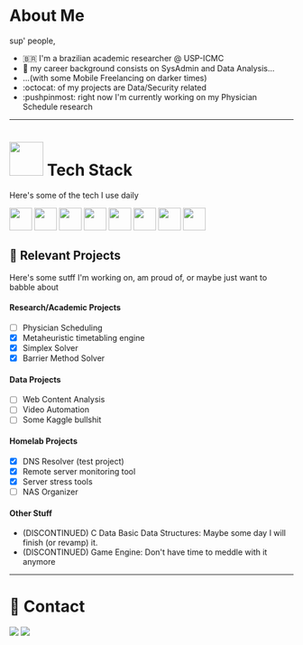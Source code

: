 # About Me

sup' people,

- 🇧🇷 I'm a brazilian academic researcher @ USP-ICMC
- :bookmark_tabs: my career background consists on SysAdmin and Data Analysis...
- ...(with some Mobile Freelancing on darker times)
- :octocat: of my projects are Data/Security related
- :pushpinmost: right now I'm currently working on my Physician Schedule research

---
# <img loading="lazy" src="https://cdn.jsdelivr.net/gh/devicons/devicon/icons/git/git-original.svg" width="60" height="60" /> Tech Stack

Here's some of the tech I use daily

<img loading="lazy" src="https://cdn.jsdelivr.net/gh/devicons/devicon/icons/c/c-original.svg" width="40" height="40" /> <img img loading="lazy" src="https://cdn.jsdelivr.net/gh/devicons/devicon/icons/docker/docker-plain-wordmark.svg" width="40" height="40" /> <img loading="lazy" src="https://cdn.jsdelivr.net/gh/devicons/devicon/icons/go/go-original-wordmark.svg" width="40" height="40" /> <img loading="lazy" src="https://cdn.jsdelivr.net/gh/devicons/devicon/icons/java/java-original-wordmark.svg" width="40" height="40" /> <img loading="lazy" src="https://cdn.jsdelivr.net/gh/devicons/devicon/icons/mysql/mysql-original-wordmark.svg" width="40" height="40" /> <img loading="lazy" src="https://cdn.jsdelivr.net/gh/devicons/devicon/icons/nodejs/nodejs-original-wordmark.svg" width="40" height="40" /> <img loading="lazy" src="https://cdn.jsdelivr.net/gh/devicons/devicon/icons/python/python-original.svg" width="40" height="40" /> <img loading="lazy" src="https://cdn.jsdelivr.net/gh/devicons/devicon/icons/bash/bash-plain.svg" width="40" height="40" />
          
## 📝 Relevant Projects

Here's some sutff I'm working on, am proud of, or maybe just want to babble about

#### Research/Academic Projects
- [ ] Physician Scheduling
- [x] Metaheuristic timetabling engine 
- [x] Simplex Solver
- [x] Barrier Method Solver 
#### Data Projects
- [ ] Web Content Analysis
- [ ] Video Automation
- [ ] Some Kaggle bullshit
#### Homelab Projects
- [x] DNS Resolver (test project)
- [x] Remote server monitoring tool
- [x] Server stress tools
- [ ] NAS Organizer
#### Other Stuff
- (DISCONTINUED) C Data Basic Data Structures: Maybe some day I will finish (or revamp) it.
- (DISCONTINUED) Game Engine: Don't have time to meddle with it anymore
---
# 💬 Contact

<a href = "mailto:rafflezs@protonmail.com"><img loading="lazy" src="https://img.shields.io/badge/Gmail-D14836?style=for-the-badge&logo=gmail&logoColor=white" target="_blank"></a>
<a href="https://www.linkedin.com/in/thiago-mariotti-37199a161" target="_blank"><img loading="lazy" src="https://img.shields.io/badge/-LinkedIn-%230077B5?style=for-the-badge&logo=linkedin&logoColor=white" target="_blank"></a>   
